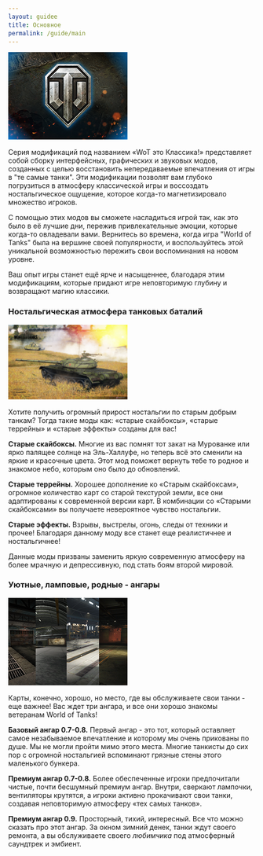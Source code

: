 ```yaml
---
layout: guidee
title: Основное
permalink: /guide/main
---
```


<img class="pic-left fancybox-gallery-wot fancybox-image" title="WoT it's Classic!" src="/assets/img/guide/main/wotc_logo.png" alt="WoT it's Classic!" width="243">

Серия модификаций под названием «WoT это Классика!» представляет собой сборку интерфейсных, графических и звуковых модов, созданных с целью восстановить непередаваемые впечатления от игры в "те самые танки". Эти модификации позволят вам глубоко погрузиться в атмосферу классической игры и воссоздать ностальгическое ощущение, которое когда-то магнетизировало множество игроков.

С помощью этих модов вы сможете насладиться игрой так, как это было в её лучшие дни, пережив привлекательные эмоции, которые когда-то овладевали вами. Вернитесь во времена, когда игра "World of Tanks" была на вершине своей популярности, и воспользуйтесь этой уникальной возможностью пережить свои воспоминания на новом уровне.  

Ваш опыт игры станет ещё ярче и насыщеннее, благодаря этим модификациям, которые придают игре неповторимую глубину и возвращают магию классики.

### Ностальгическая атмосфера танковых баталий

<img class="pic-left fancybox-gallery-wot fancybox-image" title="Skybox" src="/assets/img/guide/screens/gamepage1.jpg" alt="Skybox" width="243">

Хотите получить огромный прирост ностальгии по старым добрым танкам? Тогда такие моды как: «старые скайбоксы», «старые террейны» и «старые эффекты» созданы для вас!

**Старые скайбоксы.** Многие из вас помнят тот закат на Мурованке или ярко палящее солнце на Эль-Халлуфе, но теперь всё это сменили на яркие и красочные цвета. Этот мод поможет вернуть тебе то родное и знакомое небо, которым оно было до обновлений.

**Старые террейны.** Хорошее дополнение ко «Старым скайбоксам», огромное количество карт со старой текстурой земли, все они адаптированы к современной версии карт. В комбинации со «Старыми скайбоксами» вы получаете невероятное чувство ностальгии.

**Старые эффекты.** Взрывы, выстрелы, огонь, следы от техники и прочее! Благодаря данному моду все станет еще реалистичнее и ностальгичнее!

Данные моды призваны заменить яркую современную атмосферу на более мрачную и депрессивную, под стать боям второй мировой.

### Уютные, ламповые, родные - ангары

<img class="pic-left fancybox-gallery-wot fancybox-image" title="Skybox" src="/assets/img/guide/main/p5.png" alt="Skybox" width="243">

Карты, конечно, хорошо, но место, где вы обслуживаете свои танки - еще важнее! Вас ждет три ангара, и все они хорошо знакомы ветеранам World of Tanks!

**Базовый ангар 0.7-0.8.** Первый ангар - это тот, который оставляет самое незабываемое впечатление и которому мы очень прикованы по душе. Мы не могли пройти мимо этого места. Многие танкисты до сих пор с огромной ностальгией вспоминают грязные стены этого маленького бункера.

**Премиум ангар 0.7-0.8.** Более обеспеченные игроки предпочитали чистые, почти бесшумный премиум ангар. Внутри, сверкают лампочки, вентиляторы крутятся, а игроки активно прокачивают свои танки, создавая неповторимую атмосферу «тех самых танков».

**Премиум ангар 0.9.** Просторный, тихий, интересный. Все что можно сказать про этот ангар. За окном зимний денек, танки ждут своего ремонта, а вы обслуживаете своего *любимчика* под атмосферный саундтрек и эмбиент.
